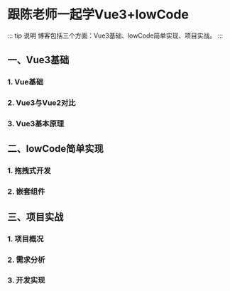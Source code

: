 # 跟陈老师一起学Vue3+lowCode

::: tip 说明
博客包括三个方面：Vue3基础、lowCode简单实现、项目实战。
:::

## 一、Vue3基础
### 1. Vue基础
### 2. Vue3与Vue2对比
### 3. Vue3基本原理

## 二、lowCode简单实现
### 1. 拖拽式开发
### 2. 嵌套组件

## 三、项目实战
### 1. 项目概况
### 2. 需求分析
### 3. 开发实现





